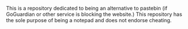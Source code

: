 This is a repository dedicated to being an alternative to pastebin (if GoGuardian or other service is blocking the website.) This repository has the sole purpose of being a notepad and does not endorse cheating.
